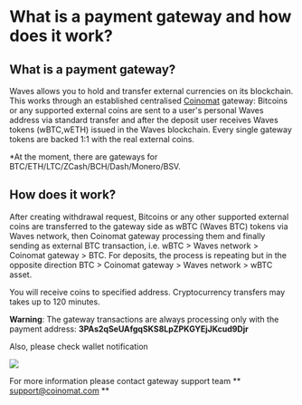 # What is a payment gateway and how does it work?

## What is a payment gateway?

Waves allows you to hold and transfer external currencies on its blockchain. This works through an established centralised [Coinomat](https://coinomat.com/) gateway: Bitcoins or any supported external coins are sent to a user's personal Waves address via standard transfer and after the deposit user receives Waves tokens \(wBTC,wETH\) issued in the Waves blockchain. Every single gateway tokens are backed 1:1 with the real external coins.

\*At the moment, there are gateways for BTC/ETH/LTC/ZCash/BCH/Dash/Monero/BSV.

## How does it work?

After creating withdrawal request, Bitcoins or any other supported external coins are transferred to the gateway side as wBTC (Waves BTC) tokens via Waves network, then Coinomat gateway processing them and finally sending as external BTC transaction, i.e. wBTC &gt; Waves network &gt; Coinomat gateway &gt; BTC. For deposits, the process is repeating but in the opposite direction BTC &gt; Coinomat gateway &gt; Waves network &gt; wBTC asset.

You will receive coins to specified address. Cryptocurrency transfers may takes up to 120 minutes.

**Warning**: The gateway transactions are always processing only with the payment address: **3PAs2qSeUAfgqSKS8LpZPKGYEjJKcud9Djr**

Also, please check wallet notification

![](/_assets/payment_gateway_01.png)

For more information please contact gateway support team ** support@coinomat.com **
